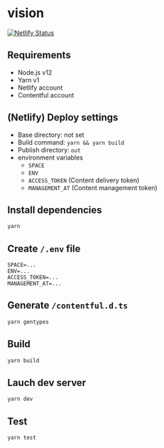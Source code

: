 # vision

[![Netlify Status](https://api.netlify.com/api/v1/badges/2b2fecb4-97bc-4653-8492-54202153c1f6/deploy-status)](https://app.netlify.com/sites/infallible-neumann-dc1e95/deploys)

## Requirements

- Node.js v12
- Yarn v1
- Netlify account
- Contentful account

## (Netlify) Deploy settings

- Base directory: not set
- Build command: `yarn && yarn build`
- Publish directory: `out`
- environment variables
  - `SPACE`
  - `ENV`
  - `ACCESS_TOKEN` (Content delivery token)
  - `MANAGEMENT_AT` (Content management token)

## Install dependencies

```bash
yarn
```

## Create `/.env` file

```text
SPACE=...
ENV=...
ACCESS_TOKEN=...
MANAGEMENT_AT=...
```

## Generate `/contentful.d.ts`

```bash
yarn gentypes
```

## Build

```bash
yarn build
```

## Lauch dev server

```bash
yarn dev
```

## Test

```bash
yarn test
```
